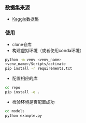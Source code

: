 ### 数据集来源
- [Kaggle数据集](https://www.kaggle.com/datasets/fedesoriano/company-bankruptcy-prediction)

### 使用
- clone仓库
- 构建虚拟环境（或者使用conda环境）
```bash
python -m venv <venv_name>
<venv_name>/Scripts/activate
pip install -r requirements.txt
```
- 配置相应的库
```bash
cd repo
pip install -e .
```
- 检验环境是否配置成功
```bash
cd models
python example.py
```
